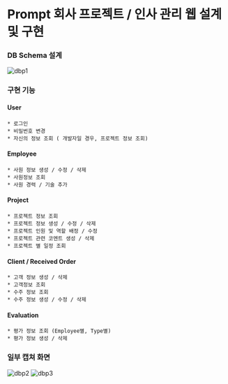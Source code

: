 # Prompt 회사 프로젝트 / 인사 관리 웹 설계 및 구현

### DB Schema 설계

![dbp1](https://user-images.githubusercontent.com/17667687/52956104-bc30b180-33d1-11e9-99e5-0889e26db745.png)

### 구현 기능

#### User
	* 로그인
	* 비밀번호 변경
	* 자신의 정보 조회 ( 개발자일 경우, 프로젝트 정보 조회)

#### Employee
	* 사원 정보 생성 / 수정 / 삭제
	* 사원정보 조회
	* 사원 경력 / 기술 추가
#### Project
	* 프로젝트 정보 조회
	* 프로젝트 정보 생성 / 수정 / 삭제
	* 프로젝트 인원 및 역할 배정 / 수정
	* 프로젝트 관련 코멘트 생성 / 삭제
	* 프로젝트 별 일정 조회

#### Client / Received Order
	* 고객 정보 생성 / 삭제
	* 고객정보 조회
	* 수주 정보 조회
	* 수주 정보 생성 / 수정 / 삭제

#### Evaluation
	* 평가 정보 조회 (Employee별, Type별)
	* 평가 정보 생성 / 삭제



### 일부 캡쳐 화면
![dbp2](https://user-images.githubusercontent.com/17667687/52956099-bc30b180-33d1-11e9-8731-f075fbf932ce.png)
![dbp3](https://user-images.githubusercontent.com/17667687/52956102-bc30b180-33d1-11e9-95a4-7fa93e0d105a.png)
